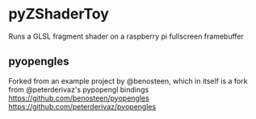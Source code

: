 pyZShaderToy
============

Runs a GLSL fragment shader on a raspberry pi fullscreen framebuffer


pyopengles
----------
Forked from an example project by @benosteen, which in itself is a fork from @peterderivaz's pypopengl bindings
https://github.com/benosteen/pyopengles
https://github.com/peterderivaz/pyopengles
